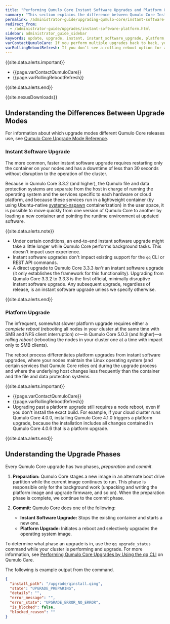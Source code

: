 ```yaml
---
title: "Performing Qumulo Core Instant Software Upgrades and Platform Upgrades"
summary: "This section explains the difference between Qumulo Core Instant Software Upgrades and Platform Upgrades. For more information, see <a href='https://care.qumulo.com/hc/en-us/articles/115008107468'>Performing Qumulo Core Upgrades by Using the qq CLI</a> on Qumulo Care."
permalink: /administrator-guide/upgrading-qumulo-core/instant-software-platform.html
redirect_from:
  - /administrator-guide/upgrades/instant-software-platform.html
sidebar: administrator_guide_sidebar
keywords: update, upgrade, instant, instant_software_upgrade, platform, platform_upgrade
varContactQumuloCare: If you perform multiple upgrades back to back, you might encounter one or more platform upgrades in one of the incremental releases; you must install these upgrades before you continue. Before performing back to back upgrades, <a href="https://docs.qumulo.com/contacting-qumulo-care-team.html">contact the Qumulo Care team</a> for guidance.
varRollingRebootRefresh: If you don’t see a rolling reboot option for a platform upgrade, refresh the page in your browser.
---
```


{{site.data.alerts.important}}
<ul>
  <li>{{page.varContactQumuloCare}}</li>
  <li>{{page.varRollingRebootRefresh}}</li>
</ul>
{{site.data.alerts.end}}

{{site.nexusDownloads}}

## Understanding the Differences Between Upgrade Modes
For information about which upgrade modes different Qumulo Core releases use, see [Qumulo Core Upgrade Mode Reference](mode-reference.md).

### Instant Software Upgrade
The more common, faster instant software upgrade requires restarting only the container on your nodes and has a downtime of less than 30 seconds without disruption to the operation of the cluster.

Because in Qumulo Core 3.3.2 (and higher), the Qumulo file and data protection systems are separate from the host in charge of running the operating system and the services specific to each hardware or cloud platform, and because these services run in a lightweight container (by using Ubuntu-native [systemd-nspawn](https://www.freedesktop.org/software/systemd/man/systemd-nspawn.html) containerization) in the user space, it is possible to move quickly from one version of Qumulo Core to another by loading a new container and pointing the runtime environment at updated software.
  
{{site.data.alerts.note}}
<ul>
  <li>Under certain conditions, an end-to-end instant software upgrade might take a little longer while Qumulo Core performs background tasks. This doesn't impact user experience.</li>
  <li>Instant software upgrades don't impact existing support for the <code>qq</code> CLI or REST API commands.</li>
  <li>A direct upgrade to Qumulo Core 3.3.3 <em>isn't</em> an instant software upgrade (it only establishes the framework for this functionality). Upgrading from Qumulo Core 3.3.2 to 3.3.3 is the first official, minimally disruptive instant software upgrade. Any subsequent upgrade, regardless of release, is an instant software upgrade unless we specify otherwise.</li>
</ul>
{{site.data.alerts.end}}

### Platform Upgrade
The infrequent, somewhat slower platform upgrade requires either a _complete reboot_ (rebooting all nodes in your cluster at the same time with SMB and NFS client interruption) or&mdash;in Qumulo Core 5.0.3 (and higher)&mdash;a _rolling reboot_ (rebooting the nodes in your cluster one at a time with impact only to SMB clients).

The reboot process differentiates platform upgrades from instant software upgrades, where your nodes maintain the Linux operating system (and certain services that Qumulo Core relies on) during the upgrade process and where the underlying host changes less frequently than the container and the file and data protection systems.

{{site.data.alerts.important}}
<ul>
  <li>{{page.varContactQumuloCare}}</li>
  <li>{{page.varRollingRebootRefresh}}</li>
  <li>Upgrading past a platform upgrade still requires a node reboot, even if you don't install the exact build. For example, if your cloud cluster runs Qumulo Core 4.0.0, installing Qumulo Core 4.1.0 triggers a platform upgrade, because the installation includes all changes contained in Qumulo Core 4.0.6 that is a platform upgrade.</li>
</ul>
{{site.data.alerts.end}}


## Understanding the Upgrade Phases

Every Qumulo Core upgrade has two phases, _preparation_ and _commit_.

1. **Preparation:** Qumulo Core stages a new image in an alternate boot drive partition while the current image continues to run. This phase is responsible only for the background work (unpacking and writing the platform image and upgrade firmware, and so on). When the preparation phase is complete, we continue to the commit phase.

1. **Commit:** Qumulo Core does one of the following:

   * **Instant Software Upgrade:** Stops the existing container and starts a new one.
   * **Platform Upgrade:** Initiates a reboot and selectively upgrades the operating system image.

To determine what phase an upgrade is in, use the `qq upgrade_status` command while your cluster is performing and upgrade. For more information, see [Performing Qumulo Core Upgrades by Using the qq CLI](https://care.qumulo.com/hc/en-us/articles/115008107468) on Qumulo Care.

The following is example output from the command.

```json
{
  "install_path": "/upgrade/qinstall.qimg",
  "state": "UPGRADE_PREPARING",
  "details": "",
  "error_message": "",
  "error_state": "UPGRADE_ERROR_NO_ERROR",
  "is_blocked": false,
  "blocked_reason": ""
}
```
